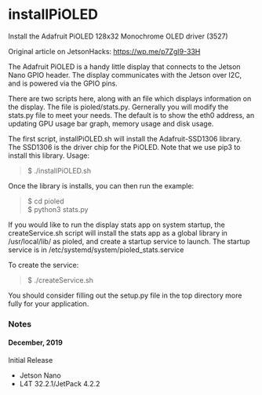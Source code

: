 # installPiOLED
Install the Adafruit PiOLED 128x32 Monochrome OLED driver (3527)

Original article on JetsonHacks: https://wp.me/p7ZgI9-33H

The Adafruit PiOLED is a handy little display that connects to the Jetson Nano GPIO header. The display communicates with the Jetson over I2C, and is powered via the GPIO pins.

There are two scripts here, along with an file which displays information on the display. The file is pioled/stats.py. Gernerally you will modify the stats.py file to meet your needs. The default is to show the eth0 address, an updating GPU usage bar graph, memory usage and disk usage.

The first script, installPiOLED.sh will install the Adafruit-SSD1306 library. The SSD1306 is the driver chip for the PiOLED. Note that we use pip3 to install this library. Usage:

<blockquote>$ ./installPiOLED.sh</blockquote>

Once the library is installs, you can then run the example:

<blockquote>$ cd pioled<br>
$ python3 stats.py</blockquote>

If you would like to run the display stats app on system startup, the createService.sh script will install the stats app as a global library in /usr/local/lib/ as pioled, and create a startup service to launch. The startup service is in /etc/systemd/system/pioled_stats.service

To create the service:

<blockquote>$ ./createService.sh</blockquote>

You should consider filling out the setup.py file in the top directory more fully for your application. 
  
<h3>Notes</h3>

<h4>December, 2019</h4>
Initial Release

* Jetson Nano
* L4T 32.2.1/JetPack 4.2.2
